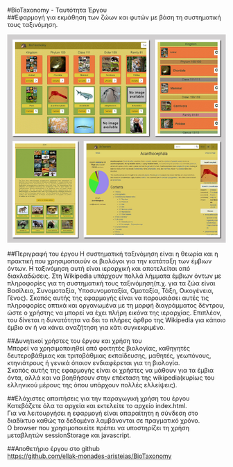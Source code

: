 #BioTaxonomy - Ταυτότητα Έργου  
##Εφαρμογή για εκμάθηση των ζώων και φυτών με βάση τη συστηματική τους ταξινόμηση.  
<p align="center">
<img src="https://github.com/ellak-monades-aristeias/BioTaxonomy/blob/wireframes/site_image.jpg?raw=true"/>

</p>  
##Περιγραφή του έργου  
Η συστηματική ταξινόμηση είναι η θεωρία και η πρακτική που χρησιμοποιούν οι βιολόγοι για την κατάταξη των έμβιων όντων. Η ταξινόμηση αυτή είναι ιεραρχική και αποτελείται από διακλαδώσεις. Στη Wikipedia υπάρχουν πολλά λήμματα έμβιων όντων με πληροφορίες για τη συστηματική τους ταξινόμηση(π.χ. για τα ζώα είναι Βασίλειο, Συνομοταξία, Υποσυνομοταξία, Ομοταξία, Τάξη, Οικογένεια, Γένος). Σκοπός αυτής της εφαρμογής είναι να παρουσιάσει αυτές τις πληροφορίες οπτικά και οργανωμένα με τη μορφή διαγράμματος δέντρου, ώστε ο χρήστης να μπορεί να έχει πλήρη εικόνα της ιεραρχίας. Επιπλέον, του δίνεται η δυνατότητα να δει το πλήρες άρθρο της Wikipedia για κάποιο έμβιο ον ή να κάνει αναζήτηση για κάτι συγκεκριμένο. 

##Δυνητικοί χρήστες του έργου και χρήση του  
Μπορεί να χρησιμοποιηθεί από φοιτητές βιολογίας, καθηγητές δευτεροβάθμιας και τριτοβάθμιας εκπαίδευσης, μαθητές, γεωπόνους, κτηνιάτρους ή γενικά όποιον ενδιαφέρεται για τη βιολογία.  
Σκοπός αυτής της εφαρμογής είναι οι χρήστες να μάθουν για τα έμβια όντα, αλλά και να βοηθήσουν στην επέκταση της wikipedia(κυρίως του ελληνικού μέρους της όπου υπάρχουν πολλές ελλείψεις).  

##Ελάχιστες απαιτήσεις για την παραγωγική χρήση του έργου    
Κατεβάζετε όλα τα αρχεία και εκτελείτε το αρχείο index.html.  
Για να λειτουργήσει η εφαρμογή είναι απαραίτητη η σύνδεση στο διαδίκτυο καθώς τα δεδομένα λαμβάνονται σε πραγματικό χρόνο.  
O browser που χρησιμοποιείτε πρέπει να υποστηρίζει τη χρήση μεταβλητών sessionStorage και javascript.     

##Αποθετήριο έργου στο github  
https://github.com/ellak-monades-aristeias/BioTaxonomy



